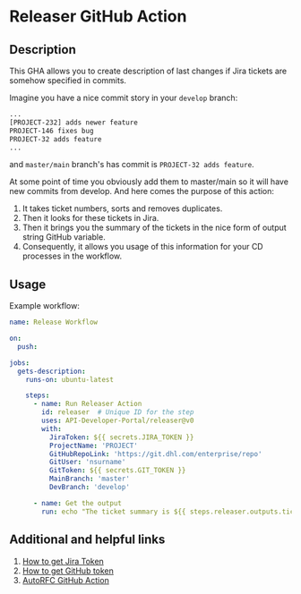 # Releaser GitHub Action

## Description

This GHA allows you to create description of last changes if Jira tickets are somehow specified in commits.

Imagine you have a nice commit story in your `develop` branch:
```html
...
[PROJECT-232] adds newer feature
PROJECT-146 fixes bug
PROJECT-32 adds feature
...
```

and `master/main` branch's has commit is `PROJECT-32 adds feature`. 

At some point of time you obviously add them to master/main so it will have new commits from develop. And here comes the purpose of this action: 

1. It takes ticket numbers, sorts and removes duplicates.
2. Then it looks for these tickets in Jira. 
3. Then it brings you the summary of the tickets in the nice form of output string GitHub variable.
4. Consequently, it allows you usage of this information for your CD processes in the workflow.

## Usage

Example workflow:

```yaml
name: Release Workflow

on:
  push:

jobs:
  gets-description:
    runs-on: ubuntu-latest

    steps:
      - name: Run Releaser Action
        id: releaser  # Unique ID for the step
        uses: API-Developer-Portal/releaser@v0
        with:
          JiraToken: ${{ secrets.JIRA_TOKEN }}
          ProjectName: 'PROJECT'
          GitHubRepoLink: 'https://git.dhl.com/enterprise/repo'
          GitUser: 'nsurname'
          GitToken: ${{ secrets.GIT_TOKEN }}
          MainBranch: 'master'
          DevBranch: 'develop'

      - name: Get the output
        run: echo "The ticket summary is ${{ steps.releaser.outputs.ticketSummary }}"

```

## Additional and helpful links

1. [How to get Jira Token](https://developer.dhl.com/api-reference/its-jira#get-started-section/)
2. [How to get GitHub token](https://docs.github.com/en/enterprise-server@3.9/authentication/keeping-your-account-and-data-secure/managing-your-personal-access-tokens)
3. [AutoRFC GitHub Action](https://git.dhl.com/API-Developer-Portal/rfc_service)
